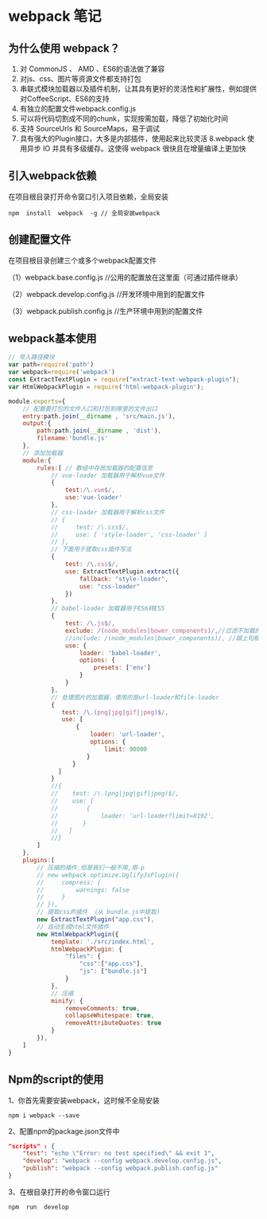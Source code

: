 # webpack 笔记

## 为什么使用 webpack？

1. 对 CommonJS 、 AMD 、ES6的语法做了兼容
2. 对js、css、图片等资源文件都支持打包
3. 串联式模块加载器以及插件机制，让其具有更好的灵活性和扩展性，例如提供对CoffeeScript、ES6的支持
4. 有独立的配置文件webpack.config.js
5. 可以将代码切割成不同的chunk，实现按需加载，降低了初始化时间
6. 支持 SourceUrls 和 SourceMaps，易于调试
7. 具有强大的Plugin接口，大多是内部插件，使用起来比较灵活
8.webpack 使用异步 IO 并具有多级缓存。这使得 webpack 很快且在增量编译上更加快

## 引入webpack依赖

在项目根目录打开命令窗口引入项目依赖，全局安装

`npm  install  webpack  -g // 全局安装webpack`

## 创建配置文件

在项目根目录创建三个或多个webpack配置文件

（1）webpack.base.config.js  //公用的配置放在这里面（可通过插件继承）

（2）webpack.develop.config.js  //开发环境中用到的配置文件

（3）webpack.publish.config.js   //生产环境中用到的配置文件


## webpack基本使用

```javascript
// 导入路径模块
var path=require('path')
var webpack=require('webpack')
const ExtractTextPlugin = require("extract-text-webpack-plugin");
var HtmlWebpackPlugin = require('html-webpack-plugin');

module.exports={
    // 配置要打包的文件入口和打包到哪里的文件出口
    entry:path.join(__dirname , 'src/main.js'),
    output:{
        path:path.join(__dirname , 'dist'),
        filename:'bundle.js'
    },
    // 添加加载器
    module:{
        rules:[ // 数组中存放加载器的配置信息
            // vue-loader 加载器用于解析vue文件
            {
                test:/\.vue$/,
                use:'vue-loader'
            },
            // css-loader 加载器用于解析css文件
            // {
            //     test: /\.css$/,
            //     use: [ 'style-loader', 'css-loader' ]
            // },
            // 下面用于提取css插件写法
            {
                test: /\.css$/,
                use: ExtractTextPlugin.extract({
                    fallback: "style-loader",
                    use: "css-loader"
                })
            },
            // babel-loader 加载器用于ES6转ES5
            {
                test: /\.js$/,
                exclude: /(node_modules|bower_components)/,//过滤不加载的文件
                //include: /(node_modules|bower_components)/, //跟上句相反
                use: {
                    loader: 'babel-loader',
                    options: {
                        presets: ['env']
                    }
                }
            },
            // 处理图片的加载器，使用的是url-loader和file-loader
            {
               test: /\.(png|jpg|gif|jpeg)$/,
               use: [
                   {
                       loader: 'url-loader',
                       options: {
                           limit: 90000
                      }
                  }
              ]
            }
            //{
            //    test: /\.(png|jpg|gif|jpeg)$/,
            //    use: [
            //        {
            //            loader: 'url-loader?limit=8192',
            //       }
            //   ]
            //}
        ]
    },
    plugins:[
        // 压缩的插件,但是我们一般不用,用-p
        // new webpack.optimize.UglifyJsPlugin({
        //     compress: {
        //         warnings: false
        //     }
        // }),
        // 提取css的插件 （从 bundle.js中提取）
        new ExtractTextPlugin("app.css"),
        // 自动生成html文件插件
        new HtmlWebpackPlugin({
            template: './src/index.html',
            htmlWebpackPlugin: {
                "files": {
                    "css":["app.css"],
                    "js": ["bundle.js"]
                }
            },
            // 压缩
            minify: {
                removeComments: true,
                collapseWhitespace: true,
                removeAttributeQuotes: true
            }
        }),
    ]
}
```

## Npm的script的使用
1、你首先需要安装webpack，这时候不全局安装

`npm i webpack --save`

2、配置npm的package.json文件中

```json
"scripts" : {
  	"test": "echo \"Error: no test specified\" && exit 1",
  	"develop": "webpack --config webpack.develop.config.js",
  	"publish": "webpack --config webpack.publish.config.js"
}
```
3、在根目录打开的命令窗口运行

`npm  run  develop`

